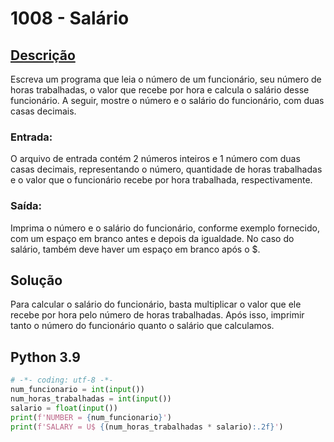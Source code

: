 # 1008 - Salário

## [Descrição](https://www.beecrowd.com.br/judge/pt/problems/view/1008)

Escreva um programa que leia o número de um funcionário, seu número de horas trabalhadas, o valor que recebe por hora e calcula o salário desse funcionário. A seguir, mostre o número e o salário do funcionário, com duas casas decimais.

### Entrada:
O arquivo de entrada contém 2 números inteiros e 1 número com duas casas decimais, representando o número, quantidade de horas trabalhadas e o valor que o funcionário recebe por hora trabalhada, respectivamente.

### Saída:
Imprima o número e o salário do funcionário, conforme exemplo fornecido, com um espaço em branco antes e depois da igualdade. No caso do salário, também deve haver um espaço em branco após o $.

## Solução

Para calcular o salário do funcionário, basta multiplicar o valor que ele recebe por hora pelo número de horas trabalhadas. Após isso, imprimir tanto o número do funcionário quanto o salário que calculamos.

## Python 3.9

```Python
# -*- coding: utf-8 -*-
num_funcionario = int(input())
num_horas_trabalhadas = int(input())
salario = float(input())
print(f'NUMBER = {num_funcionario}')
print(f'SALARY = U$ {(num_horas_trabalhadas * salario):.2f}')
```
